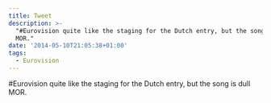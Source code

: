 ```yaml
---
title: Tweet
description: >-
  "#Eurovision quite like the staging for the Dutch entry, but the song is dull
  MOR."
date: '2014-05-10T21:05:38+01:00'
tags:
  - Eurovision
---
```

#Eurovision quite like the staging for the Dutch entry, but the song is dull MOR.

